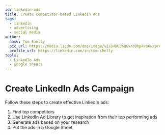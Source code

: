 ```yaml
---
id: linkedin-ads
title: Create competitor-based LinkedIn Ads
tags:
  - linkedin
  - advertising
  - social media
author:
  name: Tom Shelly
  pic_url: https://media.licdn.com/dms/image/v2/D4D03AQGxr0Dhp4vsKw/profile-displayphoto-shrink_400_400/B4DZPGgM9oHYAg-/0/1734202152412?e=2147483647&v=beta&t=zZjyMlc_Tf5hOY-1wj_TwVGkg9Z4h7AFPDkHNd9CnzQ
  profile_url: https://linkedin.com/in/tom-shelly
tools:
  - LinkedIn Ads
  - Google Sheets
---
```

# Create LinkedIn Ads Campaign

Follow these steps to create effective LinkedIn ads:

1. Find top competitors
2. Use LinkedIn Ad Library to get inspiration from their top performing ads
3. Generate ads based on your research
4. Put the ads in a Google Sheet